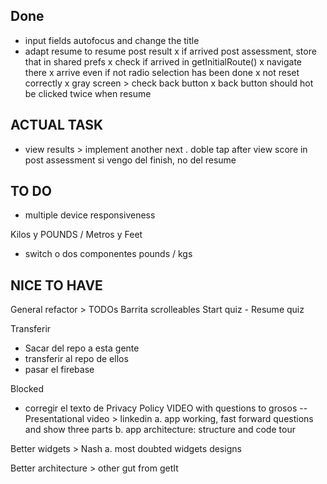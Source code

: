 Done
--
- input fields autofocus and change the title
- adapt resume to resume post result
x if arrived post assessment, store that in shared prefs
x check if arrived in getInitialRoute()
x navigate there
x arrive even if not radio selection has been done
x not reset correctly
x gray screen > check back button
x back button should hot be clicked twice when resume

ACTUAL TASK
--
- view results > implement another next
. doble tap after view score in post assessment si vengo del finish, no del resume

TO DO
--
- multiple device responsiveness

Kilos y POUNDS / Metros y Feet
- switch o dos componentes pounds / kgs



NICE TO HAVE
--
General refactor > TODOs
Barrita scrolleables
Start quiz - Resume quiz

Transferir
- Sacar del repo a esta gente
- transferir al repo de ellos
- pasar el firebase

Blocked
- corregir el texto de Privacy Policy
VIDEO with questions to grosos
--
Presentational video > linkedin
a. app working, fast forward questions and show three parts
b. app architecture: structure and code tour

Better widgets > Nash
a. most doubted widgets designs

Better architecture > other gut from getIt

